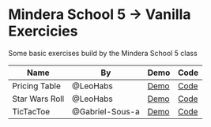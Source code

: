 # Mindera School 5 -> Vanilla Exercicies

Some basic exercises build by the Mindera School 5 class


| Name          | By       | Demo                                                                             | Code                                                                                       |
| ------------- | -------- | -------------------------------------------------------------------------------- | ------------------------------------------------------------------------------------------ |
| Pricing Table | @LeoHabs | [Demo](https://mindera-school.github.io/MS5-FE-Vanilla-Exercicies/PricingTable/) | [Code](https://github.com/mindera-school/MS5-FE-Vanilla-Exercicies/tree/main/PricingTable) |
| Star Wars Roll | @LeoHabs | [Demo](https://mindera-school.github.io/MS5-FE-Vanilla-Exercicies/StarWarsRoll) | [Code](https://github.com/mindera-school/MS5-FE-Vanilla-Exercicies/tree/main/StarWarsRol) |
| TicTacToe | @Gabriel-Sous-a | [Demo](https://mindera-school.github.io/MS5-FE-Vanilla-Exercicies/TicTacToe) | [Code](https://github.com/mindera-school/MS5-FE-Vanilla-Exercicies/tree/main/TicTacToe) |
